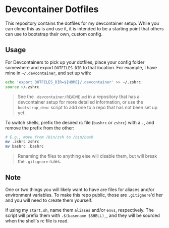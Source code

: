 # Devcontainer Dotfiles

This repository contains the dotfiles for my devcontainer setup. While you can clone this as is and use it, it is intended to be a starting point that others can use to bootstrap their own, custom config.

## Usage

For Devcontainers to pick up your dotfiles, place your config folder somewhere and export `DOTFILES_DIR` to that location. For example, I have mine in `~/.devcontainer`, and set up with:
```sh
echo 'export DOTFILES_DIR=${HOME}/.devcontainer' >> ~/.zshrc
source ~/.zshrc
```
> See the `.devcontainer/README.md` in a repository that has a devcontainer setup for more detailed information, or use the `bootstrap_devc` script to add one to a repo that has not been set up yet.

To switch shells, prefix the desired rc file (`bashrc` or `zshrc`) with a `.`, and remove the prefix from the other:
```sh
# E.g., move from /bin/zsh to /bin/bash
mv .zshrc zshrc
mv bashrc .bashrc
```
> Renaming the files to anything else will disable them, but will break the `.gitignore` rules.

## Note

One or two things you will likely want to have are files for aliases and/or environment variables. To make this repo public, those are `.gitignore`'d her and you will need to create them yourself.

If using my `start.sh`, name them `aliases` and/or `envs`, respectively. The script will prefix them with `.$(basename $SHELL)_`, and they will be sourced when the shell's rc file is read.
